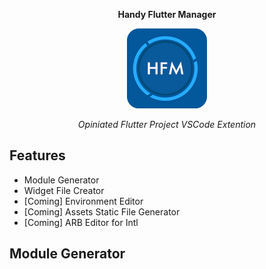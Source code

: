 <p align="center"><b>Handy Flutter Manager</b></p>

<p align="center">
  <img width="128" height="128" src="assets/logo.png">
  <p align="center"><i>Opiniated Flutter Project VSCode Extention</i></p>
</p>

## Features

- Module Generator
- Widget File Creator
- [Coming] Environment Editor
- [Coming] Assets Static File Generator
- [Coming] ARB Editor for Intl

## Module Generator

